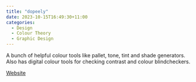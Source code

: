 ```yaml
---
title: "dopeely"
date: 2023-10-15T16:49:30+11:00
categories:
  - Design
  - Colour Theory
  - Graphic Design
---
```


A bunch of helpful colour tools like pallet, tone, tint and shade generators. Also has digital colour tools for checking contrast and colour blindcheckers.

[Website](https://colors.dopely.top/)
